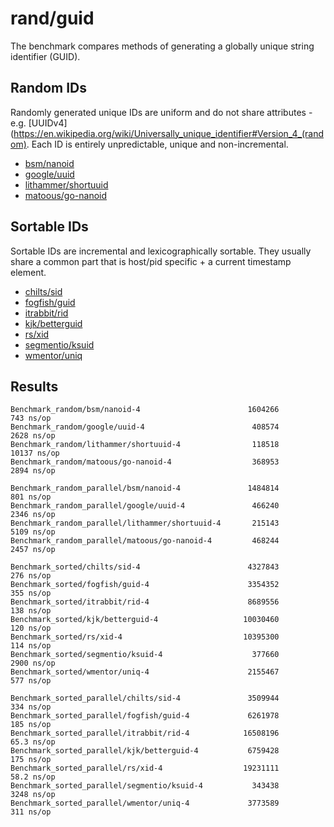 # rand/guid

The benchmark compares methods of generating a globally unique string identifier (GUID).

## Random IDs

Randomly generated unique IDs are uniform and do not share attributes - e.g. [UUIDv4](https://en.wikipedia.org/wiki/Universally_unique_identifier#Version_4_(random). Each ID is entirely unpredictable, unique and non-incremental.

* [bsm/nanoid](https://github.com/bsm/nanoid)
* [google/uuid](https://github.com/google/uuid)
* [lithammer/shortuuid](https://github.com/lithammer/shortuuid)
* [matoous/go-nanoid](https://github.com/matoous/go-nanoid)

## Sortable IDs

Sortable IDs are incremental and lexicographically sortable. They usually share a common part that is host/pid specific + a current timestamp element.

* [chilts/sid](https://github.com/chilts/sid)
* [fogfish/guid](https://github.com/fogfish/guid)
* [itrabbit/rid](https://github.com/itrabbit/rid)
* [kjk/betterguid](https://github.com/kjk/betterguid)
* [rs/xid](https://github.com/rs/xid)
* [segmentio/ksuid](https://github.com/segmentio/ksuid)
* [wmentor/uniq](https://github.com/wmentor/uniq)

## Results

```
Benchmark_random/bsm/nanoid-4                      	 1604266	       743 ns/op
Benchmark_random/google/uuid-4                     	  408574	      2628 ns/op
Benchmark_random/lithammer/shortuuid-4             	  118518	     10137 ns/op
Benchmark_random/matoous/go-nanoid-4               	  368953	      2894 ns/op

Benchmark_random_parallel/bsm/nanoid-4             	 1484814	       801 ns/op
Benchmark_random_parallel/google/uuid-4            	  466240	      2346 ns/op
Benchmark_random_parallel/lithammer/shortuuid-4    	  215143	      5109 ns/op
Benchmark_random_parallel/matoous/go-nanoid-4      	  468244	      2457 ns/op

Benchmark_sorted/chilts/sid-4                      	 4327843	       276 ns/op
Benchmark_sorted/fogfish/guid-4                    	 3354352	       355 ns/op
Benchmark_sorted/itrabbit/rid-4                    	 8689556	       138 ns/op
Benchmark_sorted/kjk/betterguid-4                  	10030460	       120 ns/op
Benchmark_sorted/rs/xid-4                          	10395300	       114 ns/op
Benchmark_sorted/segmentio/ksuid-4                 	  377660	      2900 ns/op
Benchmark_sorted/wmentor/uniq-4                    	 2155467	       577 ns/op

Benchmark_sorted_parallel/chilts/sid-4             	 3509944	       334 ns/op
Benchmark_sorted_parallel/fogfish/guid-4           	 6261978	       185 ns/op
Benchmark_sorted_parallel/itrabbit/rid-4           	16508196	        65.3 ns/op
Benchmark_sorted_parallel/kjk/betterguid-4         	 6759428	       175 ns/op
Benchmark_sorted_parallel/rs/xid-4                 	19231111	        58.2 ns/op
Benchmark_sorted_parallel/segmentio/ksuid-4        	  343438	      3248 ns/op
Benchmark_sorted_parallel/wmentor/uniq-4           	 3773589	       311 ns/op
```
